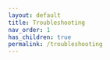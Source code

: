 ```yaml
---
layout: default
title: Troubleshooting
nav_order: 1
has_children: true
permalink: /troubleshooting
---
```

